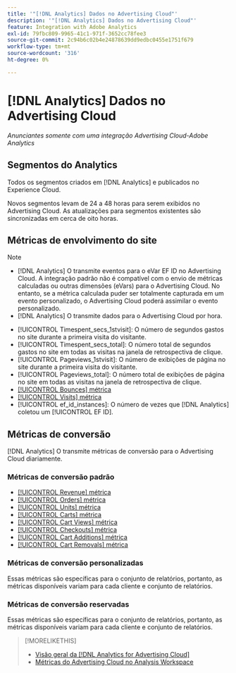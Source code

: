 ```yaml
---
title: '"[!DNL Analytics] Dados no Advertising Cloud"'
description: '"[!DNL Analytics] Dados no Advertising Cloud"'
feature: Integration with Adobe Analytics
exl-id: 79fbc809-9965-41c1-971f-3652cc78fee3
source-git-commit: 2c94b6c02b4e24878639dd9edbc0455e1751f679
workflow-type: tm+mt
source-wordcount: '316'
ht-degree: 0%

---
```


# [!DNL Analytics] Dados no Advertising Cloud

*Anunciantes somente com uma integração Advertising Cloud-Adobe Analytics*

## Segmentos do Analytics

Todos os segmentos criados em [!DNL Analytics] e publicados no Experience Cloud.

Novos segmentos levam de 24 a 48 horas para serem exibidos no Advertising Cloud. As atualizações para segmentos existentes são sincronizadas em cerca de oito horas.

<!-- I added "metric" to some of the links below, even though it looks redundant, because of syntax limitations: If you use [!DNL] or [!UICONTROL] as the sole text of a link (such as [[!UICONTROL Revenue]], the tag is included in the link text (such as "[!UICONTROL Revenue]") when it's published. -->

## Métricas de envolvimento do site

>[!NOTE]
>
>* [!DNL Analytics] O transmite eventos para o eVar EF ID no Advertising Cloud.  A integração padrão não é compatível com o envio de métricas calculadas ou outras dimensões (eVars) para o Advertising Cloud. No entanto, se a métrica calculada puder ser totalmente capturada em um evento personalizado, o Advertising Cloud poderá assimilar o evento personalizado.
>* [!DNL Analytics] O transmite dados para o Advertising Cloud por hora.


* [!UICONTROL Timespent_secs_1stvisit]: O número de segundos gastos no site durante a primeira visita do visitante.
* [!UICONTROL Timespent_secs_total]: O número total de segundos gastos no site em todas as visitas na janela de retrospectiva de clique.
* [!UICONTROL Pageviews_1stvisit]: O número de exibições de página no site durante a primeira visita do visitante.
* [!UICONTROL Pageviews_total]: O número total de exibições de página no site em todas as visitas na janela de retrospectiva de clique.
* [[!UICONTROL Bounces] métrica](https://experienceleague.adobe.com/docs/analytics/components/metrics/bounces.html)
* [[!UICONTROL Visits] métrica](https://experienceleague.adobe.com/docs/analytics/components/metrics/visits.html)
* [!UICONTROL ef_id_instances]: O número de vezes que [!DNL Analytics] coletou um [!UICONTROL EF ID].

## Métricas de conversão

[!DNL Analytics] O transmite métricas de conversão para o Advertising Cloud diariamente.

### Métricas de conversão padrão

* [[!UICONTROL Revenue] métrica](https://experienceleague.adobe.com/docs/analytics/components/metrics/revenue.html)
* [[!UICONTROL Orders] métrica](https://experienceleague.adobe.com/docs/analytics/components/metrics/orders.html)
* [[!UICONTROL Units] métrica](https://experienceleague.adobe.com/docs/analytics/components/metrics/units.html)
* [[!UICONTROL Carts] métrica](https://experienceleague.adobe.com/docs/analytics/components/metrics/carts.html)
* [[!UICONTROL Cart Views] métrica](https://experienceleague.adobe.com/docs/analytics/components/metrics/cart-views.html)
* [[!UICONTROL Checkouts] métrica](https://experienceleague.adobe.com/docs/analytics/components/metrics/checkouts.html)
* [[!UICONTROL Cart Additions] métrica](https://experienceleague.adobe.com/docs/analytics/components/metrics/cart-additions.html)
* [[!UICONTROL Cart Removals] métrica](https://experienceleague.adobe.com/docs/analytics/components/metrics/cart-removals.html)

### Métricas de conversão personalizadas

Essas métricas são específicas para o conjunto de relatórios, portanto, as métricas disponíveis variam para cada cliente e conjunto de relatórios.

### Métricas de conversão reservadas

Essas métricas são específicas para o conjunto de relatórios, portanto, as métricas disponíveis variam para cada cliente e conjunto de relatórios.

>[!MORELIKETHIS]
>
>* [Visão geral da [!DNL Analytics for Advertising Cloud]](overview.md)
>* [Métricas do Advertising Cloud no Analysis Workspace](/help/integrations/analytics/advertising-cloud-metrics-in-analytics.md)

